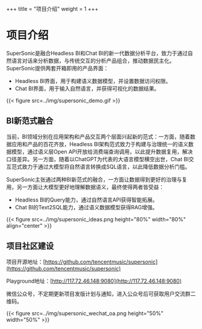 +++
title = "项目介绍"
weight = 1
+++

# 项目介绍

SuperSonic是融合Headless BI和Chat BI的新一代数据分析平台，致力于通过自然语言对话来分析数据，与传统交互的分析产品组合，推动数据民主化。SuperSonic提供两套开箱即用的产品界面：
- Headless BI界面，用于构建语义数据模型，并设置数据访问权限。
- Chat BI界面，用于输入自然语言，并获得可视化的数据结果。

{{< figure src=../img/supersonic_demo.gif >}}

## BI新范式融合

当前，BI领域分别在应用架构和产品交互两个层面兴起新的范式：一方面，随着数据应用和产品的百花齐放，Headless BI架构范式致力于构建与治理统一的语义数据模型，通过语义层Open API开放给消费端查询调用，以此提升数据复用，解决口径差异。另一方面，随着以ChatGPT为代表的大语言模型横空出世，Chat BI交互范式致力于通过大模型将自然语言转换成SQL语言，以此降低数据分析门槛。

SuperSonic主张通过两种BI新范式的融合，一方面让数据得到更好的治理与复用，另一方面让大模型更好地理解数据语义，最终使得两者皆受益：

- Headless BI的Query能力，通过自然语言API获得智能拓展。
- Chat BI的Text2SQL能力，通过语义数据模型获得RAG增强。

{{< figure src=../img/supersonic_ideas.png  height="80%" width="80%" align="center" >}}

## 项目社区建设

项目开源地址：[https://github.com/tencentmusic/supersonic](https://github.com/tencentmusic/supersonic)

Playground地址：[http://117.72.46.148:9080](http://117.72.46.148:9080)

微信公众号，不定期更新项目发版计划与通知，进入公众号后可获取用户交流群二维码。

{{< figure src=../img/supersonic_wechat_oa.png height="50%" width="50%" >}}

